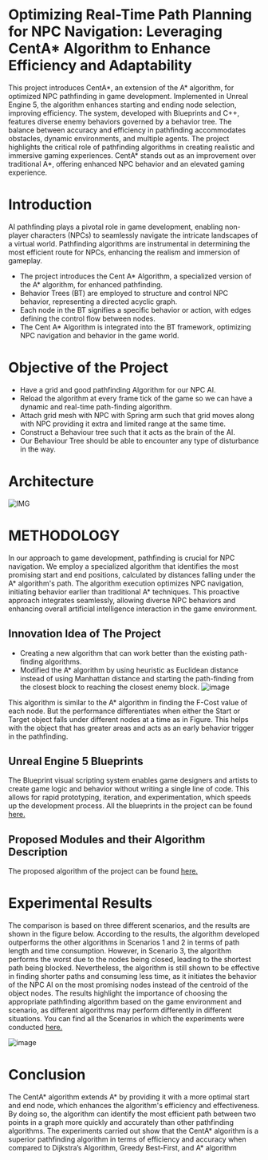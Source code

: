 # Optimizing Real-Time Path Planning for NPC Navigation: Leveraging CentA* Algorithm to Enhance Efficiency and Adaptability

This project introduces CentA*, an extension of the A* algorithm, for optimized NPC pathfinding in game development. Implemented in Unreal Engine 5, the algorithm enhances starting and ending node selection, improving efficiency. The system, developed with Blueprints and C++, features diverse enemy behaviors governed by a behavior tree. The balance between accuracy and efficiency in pathfinding accommodates obstacles, dynamic environments, and multiple agents. The project highlights the critical role of pathfinding algorithms in creating realistic and immersive gaming experiences. CentA* stands out as an improvement over traditional A*, offering enhanced NPC behavior and an elevated gaming experience.
 
# Introduction
AI pathfinding plays a pivotal role in game development, enabling non-player characters (NPCs) to seamlessly navigate the intricate landscapes of a virtual world. Pathfinding algorithms are instrumental in determining the most efficient route for NPCs, enhancing the realism and immersion of gameplay.
+ The project introduces the Cent A* Algorithm, a specialized version of the A* algorithm, for enhanced pathfinding.
+ Behavior Trees (BT) are employed to structure and control NPC behavior, representing a directed acyclic graph.
+ Each node in the BT signifies a specific behavior or action, with edges defining the control flow between nodes.
+ The Cent A* Algorithm is integrated into the BT framework, optimizing NPC navigation and behavior in the game world.

# Objective of the Project
+ Have a grid and good pathfinding Algorithm for our NPC AI.
+ Reload the algorithm at every frame tick of the game so we can have a dynamic and real-time path-finding algorithm.
+ Attach grid mesh with NPC with Spring arm such that grid moves along with NPC providing it extra and limited range at the same time.
+ Construct a Behaviour tree such that it acts as the brain of the AI.
+ Our Behaviour Tree should be able to encounter any type of disturbance in the way.

# Architecture
![IMG](https://github.com/vinit714/Optimizing-Real-Time-Path-Planning-for-NPC-Navigation-Leveraging-CentA--Algorithm/assets/52816788/40dc93c0-e731-43a5-bc6f-7907d08ef778)


# METHODOLOGY
In our approach to game development, pathfinding is crucial for NPC navigation. We employ a specialized algorithm that identifies the most promising start and end positions, calculated by distances falling under the A* algorithm's path. The algorithm execution optimizes NPC navigation, initiating behavior earlier than traditional A* techniques. This proactive approach integrates seamlessly, allowing diverse NPC behaviors and enhancing overall artificial intelligence interaction in the game environment.

## Innovation Idea of The Project
+ Creating a new algorithm that can work better than the existing path-finding algorithms.
+ Modified the A* algorithm by using heuristic as Euclidean distance instead of using Manhattan distance and starting the path-finding from the closest block to reaching the closest enemy block.
![image](https://github.com/vinit714/Optimizing-Real-Time-Path-Planning-for-NPC-Navigation-Leveraging-CentA--Algorithm/assets/52816788/608b144c-7225-42f3-8cea-5823a9b46779)

This algorithm is similar to the A* algorithm in finding the F-Cost value of each node. But the performance differentiates when either the Start or Target object falls under different nodes at a time as in Figure. This helps with the object that has greater areas and acts as an early behavior trigger in the pathfinding.

## Unreal Engine 5 Blueprints

The Blueprint visual scripting system enables game designers and artists to
create game logic and behavior without writing a single line of code. This allows for
rapid prototyping, iteration, and experimentation, which speeds up the development
process. All the blueprints in the project can be found [here.](https://github.com/vinit714/Optimizing-Real-Time-Path-Planning-for-NPC-Navigation-Leveraging-CentA--Algorithm/blob/main/Blueprint.md)

## Proposed Modules and their Algorithm Description
The proposed algorithm of the project can be found [here.](https://github.com/vinit714/Optimizing-Real-Time-Path-Planning-for-NPC-Navigation-Leveraging-CentA--Algorithm/blob/main/Algorithm.txt)

# Experimental Results

The comparison is based on three different scenarios, and the results are shown in the figure below. According to the results, the algorithm developed outperforms the other algorithms in Scenarios 1 and 2 in terms of path length and time consumption. However, in Scenario 3, the algorithm performs the worst due to the nodes being closed, leading to the shortest path being blocked. Nevertheless, the algorithm is still shown to be effective in finding shorter paths and consuming less time, as it initiates the behavior of the NPC AI on the most promising nodes instead of the centroid of the object nodes. The results highlight the importance of choosing the appropriate pathfinding algorithm based on the game environment and scenario, as different algorithms may perform differently in different situations. You can find all the Scenarios in which the experiments were conducted [here.](https://github.com/vinit714/Optimizing-Real-Time-Path-Planning-for-NPC-Navigation-Leveraging-CentA--Algorithm/blob/main/Results%20Cent%20A%20star.pptx)


![image](https://github.com/vinit714/Optimizing-Real-Time-Path-Planning-for-NPC-Navigation-Leveraging-CentA--Algorithm/assets/52816788/0fd97323-0df7-46b6-9f23-38a7eaaf7fcf)

# Conclusion

The CentA* algorithm extends A* by providing it with a more optimal start and end node,
which enhances the algorithm's efficiency and effectiveness. By doing so, the algorithm can
identify the most efficient path between two points in a graph more quickly and accurately
than other pathfinding algorithms. The experiments carried out show that the CentA*
algorithm is a superior pathfinding algorithm in terms of efficiency and accuracy when
compared to Dijkstra’s Algorithm, Greedy Best-First, and A* algorithm



